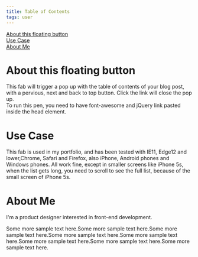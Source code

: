 ```yaml
---
title: Table of Contents
tags: user
---
```


<link rel="stylesheet" href="/assets/css/tablecon.css">
<script src="/assets/js/tablecont.js"/></script>
<script src="https://ajax.googleapis.com/ajax/libs/jquery/3.3.1/jquery.min.js"></script>

<div id="content" class="show">
<a href="#1">About this floating button</a><br>
<a href="#2">Use Case</a><br>
<a href="#3">About Me</a><br>
</div>
<div><a id="float"><div><i id="toggle" class="fas fa-list-ul my-float"></i></div></a></div>

<div id="wrapper">
<h1 id="1">About this floating button</h1>
<p>This fab will trigger a pop up with the table of contents of your blog post, with a pervious, next and back to top button. Click the link will close the pop up.<br>To run this pen, you need to have font-awesome and jQuery link pasted inside the head element.<p>
<h1 id="2">Use Case</h1>
<p>This fab is used in my portfolio, and has been tested with IE11, Edge12 and lower,Chrome, Safari and Firefox, also iPhone, Android phones and Windows phones. All work fine, except in smaller screens like iPhone 5s, when the list gets long, you need to scroll to see the full list, because of the small screen of iPhone 5s.<p>
<h1 id="3">About Me</h1>
<p>I'm a product designer interested in front-end development.</p>
<p>Some more sample text here.Some more sample text here.Some more sample text here.Some more sample text here.Some more sample text here.Some more sample text here.Some more sample text here.Some more sample text here.</p>
</div>
